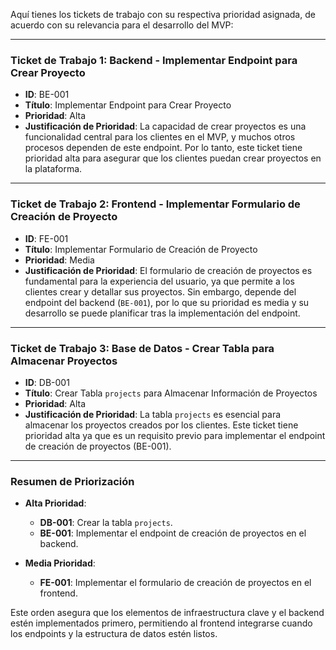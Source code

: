 Aquí tienes los tickets de trabajo con su respectiva prioridad asignada, de acuerdo con su relevancia para el desarrollo del MVP:

---

### **Ticket de Trabajo 1: Backend - Implementar Endpoint para Crear Proyecto**

- **ID**: BE-001
- **Título**: Implementar Endpoint para Crear Proyecto
- **Prioridad**: Alta
- **Justificación de Prioridad**: La capacidad de crear proyectos es una funcionalidad central para los clientes en el MVP, y muchos otros procesos dependen de este endpoint. Por lo tanto, este ticket tiene prioridad alta para asegurar que los clientes puedan crear proyectos en la plataforma.

---

### **Ticket de Trabajo 2: Frontend - Implementar Formulario de Creación de Proyecto**

- **ID**: FE-001
- **Título**: Implementar Formulario de Creación de Proyecto
- **Prioridad**: Media
- **Justificación de Prioridad**: El formulario de creación de proyectos es fundamental para la experiencia del usuario, ya que permite a los clientes crear y detallar sus proyectos. Sin embargo, depende del endpoint del backend (`BE-001`), por lo que su prioridad es media y su desarrollo se puede planificar tras la implementación del endpoint.

---

### **Ticket de Trabajo 3: Base de Datos - Crear Tabla para Almacenar Proyectos**

- **ID**: DB-001
- **Título**: Crear Tabla `projects` para Almacenar Información de Proyectos
- **Prioridad**: Alta
- **Justificación de Prioridad**: La tabla `projects` es esencial para almacenar los proyectos creados por los clientes. Este ticket tiene prioridad alta ya que es un requisito previo para implementar el endpoint de creación de proyectos (BE-001).

---

### **Resumen de Priorización**

- **Alta Prioridad**:
  - **DB-001**: Crear la tabla `projects`.
  - **BE-001**: Implementar el endpoint de creación de proyectos en el backend.

- **Media Prioridad**:
  - **FE-001**: Implementar el formulario de creación de proyectos en el frontend.

Este orden asegura que los elementos de infraestructura clave y el backend estén implementados primero, permitiendo al frontend integrarse cuando los endpoints y la estructura de datos estén listos.